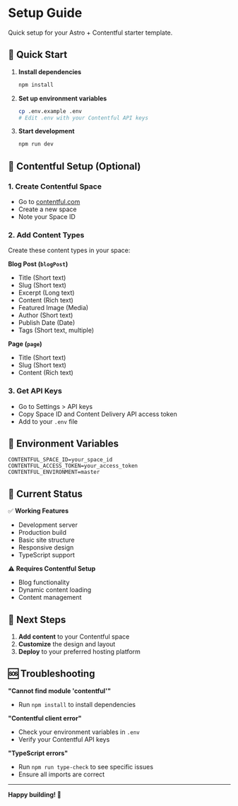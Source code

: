 # Setup Guide

Quick setup for your Astro + Contentful starter template.

## 🚀 Quick Start

1. **Install dependencies**

   ```bash
   npm install
   ```

2. **Set up environment variables**

   ```bash
   cp .env.example .env
   # Edit .env with your Contentful API keys
   ```

3. **Start development**
   ```bash
   npm run dev
   ```

## 🔧 Contentful Setup (Optional)

### 1. Create Contentful Space

- Go to [contentful.com](https://contentful.com)
- Create a new space
- Note your Space ID

### 2. Add Content Types

Create these content types in your space:

**Blog Post (`blogPost`)**

- Title (Short text)
- Slug (Short text)
- Excerpt (Long text)
- Content (Rich text)
- Featured Image (Media)
- Author (Short text)
- Publish Date (Date)
- Tags (Short text, multiple)

**Page (`page`)**

- Title (Short text)
- Slug (Short text)
- Content (Rich text)

### 3. Get API Keys

- Go to Settings > API keys
- Copy Space ID and Content Delivery API access token
- Add to your `.env` file

## 📝 Environment Variables

```env
CONTENTFUL_SPACE_ID=your_space_id
CONTENTFUL_ACCESS_TOKEN=your_access_token
CONTENTFUL_ENVIRONMENT=master
```

## 🎯 Current Status

✅ **Working Features**

- Development server
- Production build
- Basic site structure
- Responsive design
- TypeScript support

⚠️ **Requires Contentful Setup**

- Blog functionality
- Dynamic content loading
- Content management

## 🚀 Next Steps

1. **Add content** to your Contentful space
2. **Customize** the design and layout
3. **Deploy** to your preferred hosting platform

## 🆘 Troubleshooting

**"Cannot find module 'contentful'"**

- Run `npm install` to install dependencies

**"Contentful client error"**

- Check your environment variables in `.env`
- Verify your Contentful API keys

**"TypeScript errors"**

- Run `npm run type-check` to see specific issues
- Ensure all imports are correct

---

**Happy building! 🚀**
